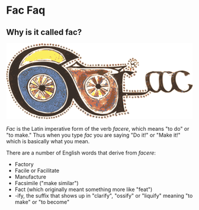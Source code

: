 # Fac Faq

## Why is it called fac?

<img src="kells-fac.svg" alt="Fac"/>

*Fac* is the Latin imperative form of the verb *facere*, which means
"to do" or "to make."  Thus when you type *fac* you are saying "Do
it!" or "Make it!" which is basically what you mean.

There are a number of English words that derive from *facere*:

* Factory
* Facile or Facilitate
* Manufacture
* Facsimile ("make similar")
* Fact (which originally meant something more like "feat")
* -ify, the suffix that shows up in "clarify", "ossify" or "liquify"
   meaning "to make" or "to become"
